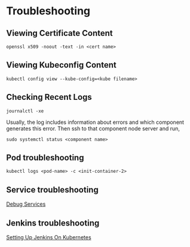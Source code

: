 # Troubleshooting
## Viewing Certificate Content
```
openssl x509 -noout -text -in <cert name>
```
## Viewing Kubeconfig Content
```
kubectl config view --kube-config=<kube filename>
```
## Checking Recent Logs
```
journalctl -xe
```
Usually, the log includes information about errors and which component generates this error. Then ssh to that component node server and run, 
```
sudo systemctl status <component name>
```
## Pod troubleshooting
```
kubectl logs <pod-name> -c <init-container-2>
```
## Service troubleshooting
[Debug Services](https://kubernetes.io/docs/tasks/debug-application-cluster/debug-service/)

## Jenkins troubleshooting
[Setting Up Jenkins On Kubernetes](deploy-jenkins.md#Troubleshooting)
